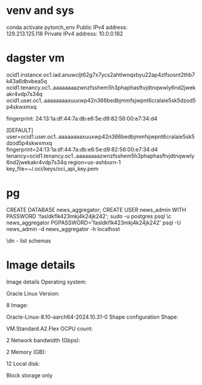 # venv and sys
conda activate pytorch_env
Public IPv4 address:  
129.213.125.118
Private IPv4 address: 
10.0.0.182

# dagster vm
ocid1.instance.oc1.iad.anuwcljt62g7x7ycs2ahtlwnqxbyu22ap4zlfsosnt2thb7k43a6dbvbea5q
ocid1.tenancy.oc1..aaaaaaaazwnzfsshem5h3phaphasftvjdtnqwwly6nd2jwekakr4vdp7s34q
ocid1.user.oc1..aaaaaaaaxuuxwp42n366bedbjmmfsjwpnt6cralaie5sk5dzod5p4skwxmxq

fingerprint: 24:13:1a:df:44:7a:db:e6:5e:d9:82:56:00:e7:34:d4

[DEFAULT]
user=ocid1.user.oc1..aaaaaaaaxuuxwp42n366bedbjmmfsjwpnt6cralaie5sk5dzod5p4skwxmxq
fingerprint=24:13:1a:df:44:7a:db:e6:5e:d9:82:56:00:e7:34:d4
tenancy=ocid1.tenancy.oc1..aaaaaaaazwnzfsshem5h3phaphasftvjdtnqwwly6nd2jwekakr4vdp7s34q
region=us-ashburn-1
key_file=~/.oci/keys/oci_api_key.pem

# pg
CREATE DATABASE news_aggregator;
CREATE USER news_admin WITH PASSWORD 'fasldkflk423mkj4k24jk242';
sudo -u postgres psql
\c news_aggregator
PGPASSWORD='fasldkflk423mkj4k24jk242' psql -U news_admin -d news_aggregator -h localhost

\dn - list schemas


# Image details
Image details
Operating system:
 
Oracle Linux
Version:
 
8
Image:
 
Oracle-Linux-8.10-aarch64-2024.10.31-0
Shape configuration
Shape:
 
VM.Standard.A2.Flex
OCPU count:
 
2
Network bandwidth (Gbps):
 
2
Memory (GB):
 
12
Local disk:
 
Block storage only



